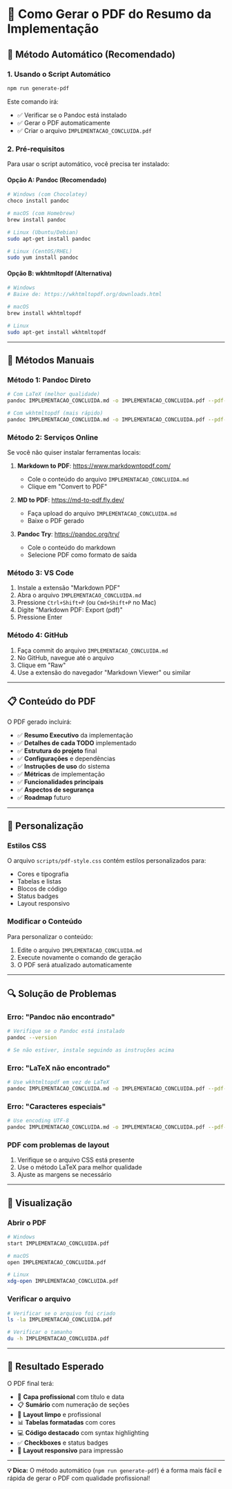 # 📄 Como Gerar o PDF do Resumo da Implementação

## 🚀 Método Automático (Recomendado)

### 1. Usando o Script Automático
```bash
npm run generate-pdf
```

Este comando irá:
- ✅ Verificar se o Pandoc está instalado
- ✅ Gerar o PDF automaticamente
- ✅ Criar o arquivo `IMPLEMENTACAO_CONCLUIDA.pdf`

### 2. Pré-requisitos
Para usar o script automático, você precisa ter instalado:

#### Opção A: Pandoc (Recomendado)
```bash
# Windows (com Chocolatey)
choco install pandoc

# macOS (com Homebrew)
brew install pandoc

# Linux (Ubuntu/Debian)
sudo apt-get install pandoc

# Linux (CentOS/RHEL)
sudo yum install pandoc
```

#### Opção B: wkhtmltopdf (Alternativa)
```bash
# Windows
# Baixe de: https://wkhtmltopdf.org/downloads.html

# macOS
brew install wkhtmltopdf

# Linux
sudo apt-get install wkhtmltopdf
```

---

## 🔧 Métodos Manuais

### Método 1: Pandoc Direto
```bash
# Com LaTeX (melhor qualidade)
pandoc IMPLEMENTACAO_CONCLUIDA.md -o IMPLEMENTACAO_CONCLUIDA.pdf --pdf-engine=xelatex --toc --number-sections

# Com wkhtmltopdf (mais rápido)
pandoc IMPLEMENTACAO_CONCLUIDA.md -o IMPLEMENTACAO_CONCLUIDA.pdf --pdf-engine=wkhtmltopdf
```

### Método 2: Serviços Online
Se você não quiser instalar ferramentas locais:

1. **Markdown to PDF**: https://www.markdowntopdf.com/
   - Cole o conteúdo do arquivo `IMPLEMENTACAO_CONCLUIDA.md`
   - Clique em "Convert to PDF"

2. **MD to PDF**: https://md-to-pdf.fly.dev/
   - Faça upload do arquivo `IMPLEMENTACAO_CONCLUIDA.md`
   - Baixe o PDF gerado

3. **Pandoc Try**: https://pandoc.org/try/
   - Cole o conteúdo do markdown
   - Selecione PDF como formato de saída

### Método 3: VS Code
1. Instale a extensão "Markdown PDF"
2. Abra o arquivo `IMPLEMENTACAO_CONCLUIDA.md`
3. Pressione `Ctrl+Shift+P` (ou `Cmd+Shift+P` no Mac)
4. Digite "Markdown PDF: Export (pdf)"
5. Pressione Enter

### Método 4: GitHub
1. Faça commit do arquivo `IMPLEMENTACAO_CONCLUIDA.md`
2. No GitHub, navegue até o arquivo
3. Clique em "Raw"
4. Use a extensão do navegador "Markdown Viewer" ou similar

---

## 📋 Conteúdo do PDF

O PDF gerado incluirá:

- ✅ **Resumo Executivo** da implementação
- ✅ **Detalhes de cada TODO** implementado
- ✅ **Estrutura do projeto** final
- ✅ **Configurações** e dependências
- ✅ **Instruções de uso** do sistema
- ✅ **Métricas** de implementação
- ✅ **Funcionalidades principais**
- ✅ **Aspectos de segurança**
- ✅ **Roadmap** futuro

---

## 🎨 Personalização

### Estilos CSS
O arquivo `scripts/pdf-style.css` contém estilos personalizados para:
- Cores e tipografia
- Tabelas e listas
- Blocos de código
- Status badges
- Layout responsivo

### Modificar o Conteúdo
Para personalizar o conteúdo:
1. Edite o arquivo `IMPLEMENTACAO_CONCLUIDA.md`
2. Execute novamente o comando de geração
3. O PDF será atualizado automaticamente

---

## 🔍 Solução de Problemas

### Erro: "Pandoc não encontrado"
```bash
# Verifique se o Pandoc está instalado
pandoc --version

# Se não estiver, instale seguindo as instruções acima
```

### Erro: "LaTeX não encontrado"
```bash
# Use wkhtmltopdf em vez de LaTeX
pandoc IMPLEMENTACAO_CONCLUIDA.md -o IMPLEMENTACAO_CONCLUIDA.pdf --pdf-engine=wkhtmltopdf
```

### Erro: "Caracteres especiais"
```bash
# Use encoding UTF-8
pandoc IMPLEMENTACAO_CONCLUIDA.md -o IMPLEMENTACAO_CONCLUIDA.pdf --pdf-engine=xelatex -V mainfont="DejaVu Sans"
```

### PDF com problemas de layout
1. Verifique se o arquivo CSS está presente
2. Use o método LaTeX para melhor qualidade
3. Ajuste as margens se necessário

---

## 📱 Visualização

### Abrir o PDF
```bash
# Windows
start IMPLEMENTACAO_CONCLUIDA.pdf

# macOS
open IMPLEMENTACAO_CONCLUIDA.pdf

# Linux
xdg-open IMPLEMENTACAO_CONCLUIDA.pdf
```

### Verificar o arquivo
```bash
# Verificar se o arquivo foi criado
ls -la IMPLEMENTACAO_CONCLUIDA.pdf

# Verificar o tamanho
du -h IMPLEMENTACAO_CONCLUIDA.pdf
```

---

## 🎯 Resultado Esperado

O PDF final terá:
- 📄 **Capa profissional** com título e data
- 📋 **Sumário** com numeração de seções
- 🎨 **Layout limpo** e profissional
- 📊 **Tabelas formatadas** com cores
- 💻 **Código destacado** com syntax highlighting
- ✅ **Checkboxes** e status badges
- 📱 **Layout responsivo** para impressão

---

**💡 Dica:** O método automático (`npm run generate-pdf`) é a forma mais fácil e rápida de gerar o PDF com qualidade profissional! 
